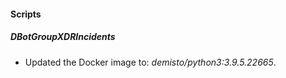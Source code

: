 
#### Scripts
##### DBotGroupXDRIncidents
- Updated the Docker image to: *demisto/python3:3.9.5.22665*.
